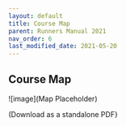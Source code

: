 ```yaml
---
layout: default 
title: Course Map
parent: Runners Manual 2021
nav_order: 6
last_modified_date: 2021-05-20
---
```


## Course Map

![image](Map Placeholder)

(Download as a standalone PDF}
